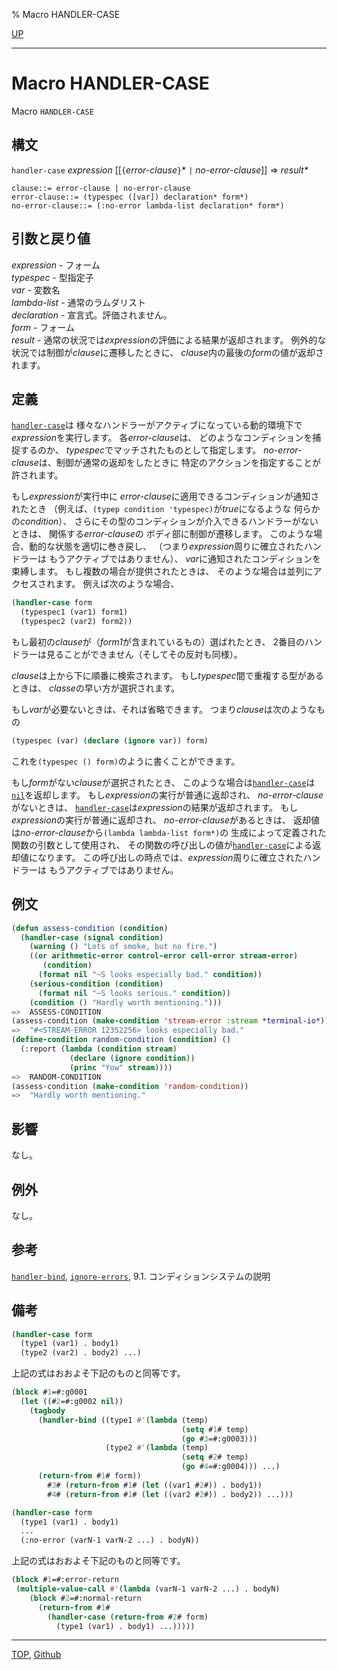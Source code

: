 % Macro HANDLER-CASE

[UP](9.2.html)  

---

# Macro **HANDLER-CASE**


Macro `HANDLER-CASE`


## 構文

`handler-case` *expression*
 [[`{`*error-clause*`}`\* `|` *no-error-clause*]]
 => *result\**

```
clause::= error-clause | no-error-clause 
error-clause::= (typespec ([var]) declaration* form*) 
no-error-clause::= (:no-error lambda-list declaration* form*) 
```


## 引数と戻り値

*expression* - フォーム  
*typespec* - 型指定子  
*var* - 変数名  
*lambda-list* - 通常のラムダリスト  
*declaration* - 宣言式。評価されません。  
*form* - フォーム  
*result* - 通常の状況では*expression*の評価による結果が返却されます。
例外的な状況では制御が*clause*に遷移したときに、
*clause*内の最後の*form*の値が返却されます。


## 定義

[`handler-case`](9.2.handler-case.html)は
様々なハンドラーがアクティブになっている動的環境下で
*expression*を実行します。
各*error-clause*は、
どのようなコンディションを捕捉するのか、
*typespec*でマッチされたものとして指定します。
*no-error-clause*は、制御が通常の返却をしたときに
特定のアクションを指定することが許されます。

もし*expression*が実行中に
*error-clause*に適用できるコンディションが通知されたとき
（例えば、`(typep condition 'typespec)`が*true*になるような
何らかの*condition*）、
さらにその型のコンディションが介入できるハンドラーがないときは、
関係する*error-clause*の
ボディ部に制御が遷移します。
このような場合、動的な状態を適切に巻き戻し、
（つまり*expression*周りに確立されたハンドラーは
もうアクティブではありません）、
*var*に通知されたコンディションを束縛します。
もし複数の場合が提供されたときは、
そのような場合は並列にアクセスされます。
例えば次のような場合、

```lisp
(handler-case form
  (typespec1 (var1) form1)
  (typespec2 (var2) form2))
```

もし最初の*clause*が（*form1*が含まれているもの）選ばれたとき、
2番目のハンドラーは見ることができません（そしてその反対も同様）。

*clause*は上から下に順番に検索されます。
もし*typespec*間で重複する型があるときは、
*classe*の早い方が選択されます。

もし*var*が必要ないときは、それは省略できます。
つまり*clause*は次のようなもの

```lisp
(typespec (var) (declare (ignore var)) form)
```

これを`(typespec () form)`のように書くことができます。

もし*form*がない*clause*が選択されたとき、
このような場合は[`handler-case`](9.2.handler-case.html)は[`nil`](5.3.nil-variable.html)を返却します。
もし*expression*の実行が普通に返却され、
*no-error-clause*がないときは、
[`handler-case`](9.2.handler-case.html)は*expression*の結果が返却されます。
もし*expression*の実行が普通に返却され、
*no-error-clause*があるときは、
返却値は*no-error-clause*から`(lambda lambda-list form*)`の
生成によって定義された関数の引数として使用され、
その関数の呼び出しの値が[`handler-case`](9.2.handler-case.html)による返却値になります。
この呼び出しの時点では、*expression*周りに確立されたハンドラーは
もうアクティブではありません。


## 例文

```lisp
(defun assess-condition (condition)
  (handler-case (signal condition)
    (warning () "Lots of smoke, but no fire.")
    ((or arithmetic-error control-error cell-error stream-error)
       (condition)
      (format nil "~S looks especially bad." condition))
    (serious-condition (condition)
      (format nil "~S looks serious." condition))
    (condition () "Hardly worth mentioning.")))
=>  ASSESS-CONDITION
(assess-condition (make-condition 'stream-error :stream *terminal-io*))
=>  "#<STREAM-ERROR 12352256> looks especially bad."
(define-condition random-condition (condition) () 
  (:report (lambda (condition stream)
             (declare (ignore condition))
             (princ "Yow" stream))))
=>  RANDOM-CONDITION
(assess-condition (make-condition 'random-condition))
=>  "Hardly worth mentioning."
```


## 影響

なし。


## 例外

なし。


## 参考

[`handler-bind`](9.2.handler-bind.html),
[`ignore-errors`](9.2.ignore-errors.html),
9.1. コンディションシステムの説明


## 備考

```lisp
(handler-case form
  (type1 (var1) . body1)
  (type2 (var2) . body2) ...)
```

上記の式はおおよそ下記のものと同等です。

```lisp
(block #1=#:g0001
  (let ((#2=#:g0002 nil))
    (tagbody
      (handler-bind ((type1 #'(lambda (temp)
                                      (setq #1# temp)
                                      (go #3=#:g0003)))
                     (type2 #'(lambda (temp)
                                      (setq #2# temp)
                                      (go #4=#:g0004))) ...)
      (return-from #1# form))
        #3# (return-from #1# (let ((var1 #2#)) . body1))
        #4# (return-from #1# (let ((var2 #2#)) . body2)) ...)))
```

```lisp
(handler-case form
  (type1 (var1) . body1)
  ...
  (:no-error (varN-1 varN-2 ...) . bodyN))
```

上記の式はおおよそ下記のものと同等です。

```lisp
(block #1=#:error-return
 (multiple-value-call #'(lambda (varN-1 varN-2 ...) . bodyN)
    (block #2=#:normal-return
      (return-from #1#
        (handler-case (return-from #2# form)
          (type1 (var1) . body1) ...)))))
```


---
[TOP](index.html),  [Github](https://github.com/nptcl/npt-japanese)

